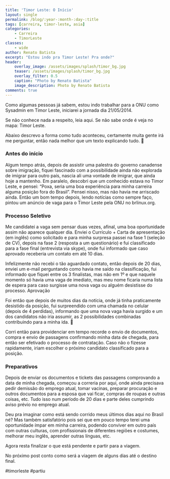 ```yaml
---
title: 'Timor Leste: O Início'
layout: single
permalink: /blog/:year-:month-:day-:title
tags: [carreira, timor-leste, asia]
categories: 
    - Carreira
    - TimorLeste
classes: 
    - wide
author: Renato Batista
excerpt: "Estou indo pra Timor Leste! Pra onde?"
header:
    overlay_image: /assets/images/splash/timor_bg.jpg
    teaser: /assets/images/splash/timor_bg.jpg
    overlay_filter: 0.5
    caption: "Photo by Renato Batista"
    image_description: Photo by Renato Batista
comments: true
---
```


Como algumas pessoas já sabem, estou indo trabalhar para a ONU como Sysadmin em Timor Leste, iniciarei a jornada dia 21/05/2014.

Se não conhece nada a respeito, leia aqui. Se não sabe onde é veja no mapa: Timor Leste.

Abaixo descrevo a forma como tudo aconteceu, certamente muita gente irá me perguntar, então nada melhor que um texto explicando tudo. 🙂

### Antes do início

Algum tempo atrás, depois de assistir uma palestra do governo canadense sobre imigração, fiquei fascinado com a possibilidade ainda não explorada de imigrar para outro país, nascia ali uma vontade de imigrar, que ainda hoje a mantenho. Em paralelo, descobri que um conhecido estava no Timor Leste, e pensei: “Poxa, seria uma boa experiência para minha carreira alguma posição fora do Brasil”. Pensei nisso, mas não havia me arriscado ainda. Então um bom tempo depois, lendo notícias como sempre faço, pintou um anúncio de vaga para o Timor Leste pela ONU no brlinux.org.

### Processo Seletivo

Me candidatei a vaga sem pensar duas vezes, afinal, uma boa oportunidade assim não aparece qualquer dia. Enviei o Currículo + Carta de apresentação (em inglês) como solicitado e para minha surpresa passei na fase 1 (seleção de CV), depois na fase 2 (resposta a um questionário) e fui classificado para a fase final (entrevista via skype), onde fui informado que caso aprovado receberia um contato em até 10 dias.

Infelizmente não recebi o tão aguardado contato, então depois de 20 dias, enviei um e-mail perguntando como havia me saído na classificação, fui informado que fiquei entre os 3 finalistas, mas não em 1º e que naquele momento só havia uma vaga de imediato, mas meu nome ficaria numa lista de espera para caso surgisse uma nova vaga ou alguém desistisse do processo.
Aprovação

Foi então que depois de muitos dias da notícia, onde já tinha praticamente desistido da posição, fui surpreendido com uma chamada no celular (depois de 4 perdidas), informando que uma nova vaga havia surgido e um dos candidatos não iria assumir, as 2 possibilidades combinadas contribuindo para a minha ida. 🙂

Corri então para providenciar em tempo recorde o envio de documentos, compra e envio de passagens confirmando minha data de chegada, para então ser efetivado o processo de contratação. Caso não o fizesse rapidamente, iriam escolher o próximo candidato classificado para a posição.

### Preparativos

Depois de enviar os documentos e tickets das passagens comprovando a data de minha chegada, começou a correria por aqui, onde ainda precisava pedir demissão do emprego atual, tomar vacinas, preparar procuração e outros documentos para a esposa que vai ficar, compras de roupas e outras coisas, etc. Tudo isso num período de 20 dias e parte deles cumprindo aviso prévio no emprego atual.

Deu pra imaginar como está sendo corrido meus últimos dias aqui no Brasil né? Mas  também satisfatório pois sei que em pouco tempo terei uma oportunidade ímpar em minha carreira, podendo conviver em outro país com outras culturas, com profissionais de diferentes regiões e costumes, melhorar meu inglês, aprender outras línguas, etc.

Agora resta finalizar o que está pendente e partir para a viagem.

No próximo post conto como será a viagem de alguns dias até o destino final.

#timorleste #partiu